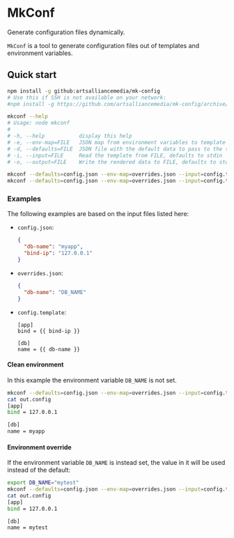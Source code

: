 MkConf
======
Generate configuration files dynamically.

`MkConf` is a tool to generate configuration files out of templates
and environment variables.


Quick start
-----------
```bash
npm install -g github:artsalliancemedia/mk-config
# Use this if SSH is not available on your network:
#npm install -g https://github.com/artsalliancemedia/mk-config/archive/0.0.0.tar.gz

mkconf --help
# Usage: node mkconf
#
# -h, --help           display this help
# -e, --env-map=FILE   JSON map from environment variables to template variables
# -d, --defaults=FILE  JSON file with the default data to pass to the template
# -i, --input=FILE     Read the template from FILE, defaults to stdin
# -o, --output=FILE    Write the rendered data to FILE, defaults to stdout

mkconf --defaults=config.json --env-map=overrides.json --input=config.template > out.config
mkconf --defaults=config.json --env-map=overrides.json --input=config.template --output=out.config
```

### Examples
The following examples are based on the input files listed here:

  * `config.json`:
    ```json
    {
      "db-name": "myapp",
      "bind-ip": "127.0.0.1"
    }
    ```

  * `overrides.json`:
    ```json
    {
      "db-name": "DB_NAME"
    }
    ```

  * `config.template`:
    ```text
    [app]
    bind = {{ bind-ip }}

    [db]
    name = {{ db-name }}
    ```

#### Clean environment
In this example the environment variable `DB_NAME` is not set.
```bash
mkconf --defaults=config.json --env-map=overrides.json --input=config.template --output=out.config
cat out.config
[app]
bind = 127.0.0.1

[db]
name = myapp
```

#### Environment override
If the environment variable `DB_NAME` is instead set,
the value in it will be used instead of the default:
```bash
export DB_NAME="mytest"
mkconf --defaults=config.json --env-map=overrides.json --input=config.template --output=out.config
cat out.config
[app]
bind = 127.0.0.1

[db]
name = mytest
```

